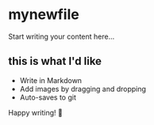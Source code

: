 <!-- content-name: My Xmas List -->

# mynewfile

Start writing your content here...

## this is what I'd like
- Write in Markdown
- Add images by dragging and dropping
- Auto-saves to git

Happy writing! 🎉